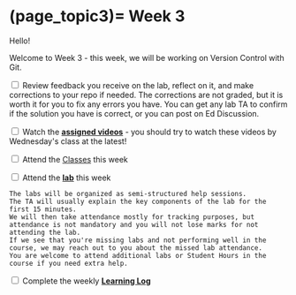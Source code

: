 (page_topic3)=
Week 3
=======================

Hello!

Welcome to Week 3 - this week, we will be working on Version Control with Git.

<label><input type="checkbox" id="week03_task1" class="box"> Review feedback you receive on the lab, reflect on it, and make corrections to your repo if needed. The corrections are not graded, but it is worth it for you to fix any errors you have. You can get any lab TA to confirm if the solution you have is correct, or you can post on Ed Discussion. </input></label>

<label><input type="checkbox" id="week03_task4" class="box"> Watch the **[assigned videos](./videos.md)** - you should try to watch these videos by Wednesday's class at the latest!</input></label>

<label><input type="checkbox" id="week03_task2" class="box"> Attend the [Classes](classes.md) this week </input></label>

<label><input type="checkbox" id="week03_task3" class="box"> Attend the **[lab](./lab3/README.md)** this week</input></label>

```{tip}
The labs will be organized as semi-structured help sessions.
The TA will usually explain the key components of the lab for the first 15 minutes.
We will then take attendance mostly for tracking purposes, but attendance is not mandatory and you will not lose marks for not attending the lab.
If we see that you're missing labs and not performing well in the course, we may reach out to you about the missed lab attendance.
You are welcome to attend additional labs or Student Hours in the course if you need extra help.
```

<label><input type="checkbox" id="week03_task6" class="box"> Complete the weekly **[Learning Log](./log.md)**</input></label>